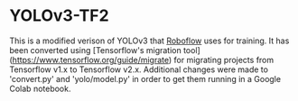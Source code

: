 # YOLOv3-TF2
 
This is a modified verison of YOLOv3 that [Roboflow](https://github.com/roboflow/keras-yolo3) uses for training.
It has been converted using [Tensorflow's migration tool] (https://www.tensorflow.org/guide/migrate) for migrating projects from Tensorflow v1.x to Tensorflow v2.x.
Additional changes were made to 'convert.py' and 'yolo/model.py' in order to get them running in a Google Colab notebook. 

